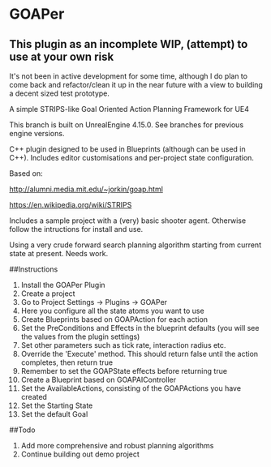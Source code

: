 # GOAPer

## This plugin as an incomplete WIP, (attempt) to use at your own risk

It's not been in active development for some time, although I do plan to come back and refactor/clean it up in the near future with a view to building a decent sized test prototype.

A simple STRIPS-like Goal Oriented Action Planning Framework for UE4

This branch is built on UnrealEngine 4.15.0. See branches for previous engine versions.

C++ plugin designed to be used in Blueprints (although can be used in C++). Includes editor customisations and per-project state configuration.

Based on:

http://alumni.media.mit.edu/~jorkin/goap.html

https://en.wikipedia.org/wiki/STRIPS

Includes a sample project with a (very) basic shooter agent. Otherwise follow the intructions for install and use.

Using a very crude forward search planning algorithm starting from current state at present. Needs work.

##Instructions 

1. Install the GOAPer Plugin
2. Create a project
3. Go to Project Settings -> Plugins -> GOAPer
4. Here you configure all the state atoms you want to use
5. Create Blueprints based on GOAPAction for each action
  1. Set the PreConditions and Effects in the blueprint defaults (you will see the values from the plugin settings)
  2. Set other parameters such as tick rate, interaction radius etc.
  3. Override the 'Execute' method. This should return false until the action completes, then return true
  4. Remember to set the GOAPState effects before returning true
6. Create a Blueprint based on GOAPAIController
  1. Set the AvailableActions, consisting of the GOAPActions you have created
  2. Set the Starting State
  3. Set the default Goal

##Todo

1. Add more comprehensive and robust planning algorithms
2. Continue building out demo project
